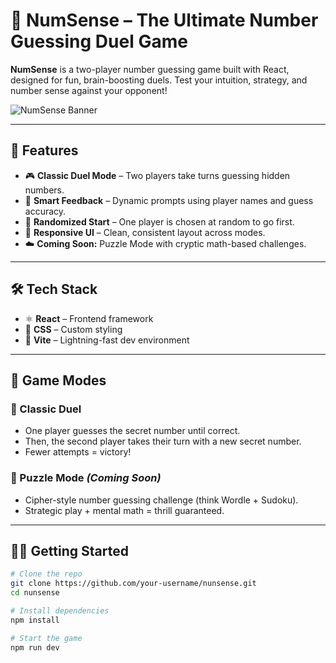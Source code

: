 # 🎯 NumSense – The Ultimate Number Guessing Duel Game

**NumSense** is a two-player number guessing game built with React, designed for fun, brain-boosting duels. Test your intuition, strategy, and number sense against your opponent!

![NumSense Banner](./screenshots/banner.png) <!-- Optional: Add your own screenshot or banner -->

---

## 🚀 Features

- 🎮 **Classic Duel Mode** – Two players take turns guessing hidden numbers.
- 🧠 **Smart Feedback** – Dynamic prompts using player names and guess accuracy.
- 🎲 **Randomized Start** – One player is chosen at random to go first.
- 📱 **Responsive UI** – Clean, consistent layout across modes.
- ☁️ **Coming Soon:** Puzzle Mode with cryptic math-based challenges.

---

## 🛠️ Tech Stack

- ⚛️ **React** – Frontend framework
- 💅 **CSS** – Custom styling
- 🧪 **Vite** – Lightning-fast dev environment

---

## 🧩 Game Modes

### 🎯 Classic Duel

- One player guesses the secret number until correct.
- Then, the second player takes their turn with a new secret number.
- Fewer attempts = victory!

### 🔐 Puzzle Mode *(Coming Soon)*

- Cipher-style number guessing challenge (think Wordle + Sudoku).
- Strategic play + mental math = thrill guaranteed.

---

## 🧑‍💻 Getting Started

```bash
# Clone the repo
git clone https://github.com/your-username/nunsense.git
cd nunsense

# Install dependencies
npm install

# Start the game
npm run dev